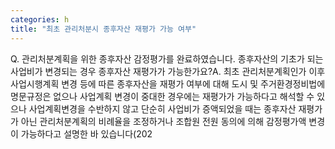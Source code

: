 ```yaml
---
categories: h
title: "최초 관리처분시 종후자산 재평가 가능 여부"
---
```

Q. 관리처분계획을 위한 종후자산 감정평가를 완료하였습니다. 종후자산의 기초가 되는 사업비가 변경되는 경우 종후자산 재평가가 가능한가요?A. 최초 관리처분계획인가 이후 사업시행계획 변경 등에 따른 종후자산을 재평가 여부에 대해 도시 및 주거환경정비법에 명문규정은 없으나 사업계획 변경이 중대한 경우에는 재평가가 가능하다고 해석할 수 있으나 사업계획변경을 수반하지 않고 단순히 사업비가 증액되었을 때는 종후자산 재평가가 아닌 관리처분계획의 비례율을 조정하거나 조합원 전원 동의에 의해 감정평가액 변경이 가능하다고 설명한 바 있습니다(202